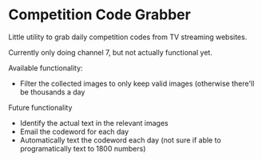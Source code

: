 # Competition Code Grabber

Little utility to grab daily competition codes from TV streaming websites. 

Currently only doing channel 7, but not actually functional yet. 

Available functionality:
* Filter the collected images to only keep valid images (otherwise there'll be thousands a day

Future functionality
* Identify the actual text in the relevant images
* Email the codeword for each day
* Automatically text the codeword each day (not sure if able to programatically text to 1800 numbers)
